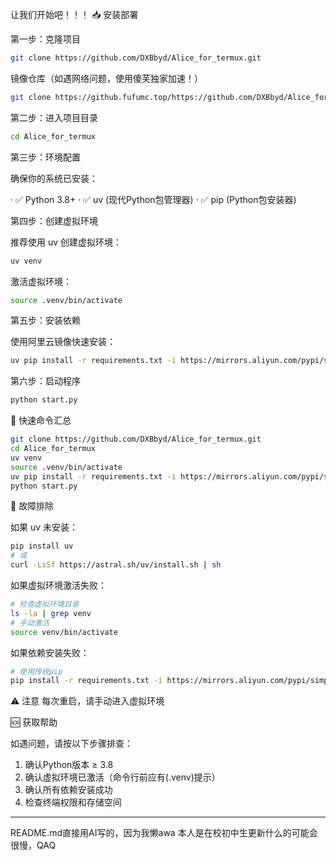 让我们开始吧！！！
📥 安装部署

第一步：克隆项目

```bash
git clone https://github.com/DXBbyd/Alice_for_termux.git
```

镜像仓库（如遇网络问题，使用傻芙独家加速！）

```bash
git clone https://github.fufumc.top/https://github.com/DXBbyd/Alice_for_termux.git
```

第二步：进入项目目录

```bash
cd Alice_for_termux
```

第三步：环境配置

确保你的系统已安装：

· ✅ Python 3.8+
· ✅ uv (现代Python包管理器)
· ✅ pip (Python包安装器)

第四步：创建虚拟环境

推荐使用 uv 创建虚拟环境：

```bash
uv venv
```

激活虚拟环境：

```bash
source .venv/bin/activate
```

第五步：安装依赖

使用阿里云镜像快速安装：

```bash
uv pip install -r requirements.txt -i https://mirrors.aliyun.com/pypi/simple
```

第六步：启动程序

```bash
python start.py
```

🎯 快速命令汇总

```bash
git clone https://github.com/DXBbyd/Alice_for_termux.git
cd Alice_for_termux
uv venv
source .venv/bin/activate
uv pip install -r requirements.txt -i https://mirrors.aliyun.com/pypi/simple
python start.py
```

🔧 故障排除

如果 uv 未安装：

```bash
pip install uv
# 或
curl -LsSf https://astral.sh/uv/install.sh | sh
```

如果虚拟环境激活失败：

```bash
# 检查虚拟环境目录
ls -la | grep venv
# 手动激活
source venv/bin/activate
```

如果依赖安装失败：

```bash
# 使用传统pip
pip install -r requirements.txt -i https://mirrors.aliyun.com/pypi/simple
```

⚠️ 注意
每次重启，请手动进入虚拟环境

🆘 获取帮助

如遇问题，请按以下步骤排查：

1. 确认Python版本 ≥ 3.8
2. 确认虚拟环境已激活（命令行前应有(.venv)提示）
3. 确认所有依赖安装成功
4. 检查终端权限和存储空间

---
README.md直接用AI写的，因为我懒awa
本人是在校初中生更新什么的可能会很慢，QAQ

